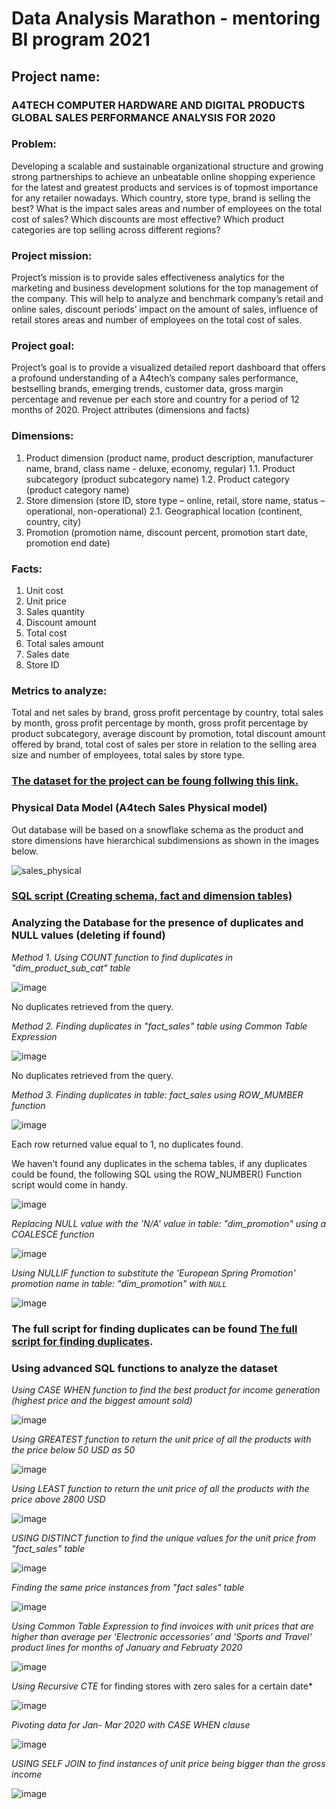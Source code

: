 # Data Analysis Marathon - mentoring BI program 2021

## Project name: 
### A4TECH COMPUTER HARDWARE AND DIGITAL PRODUCTS GLOBAL SALES PERFORMANCE ANALYSIS FOR 2020

### Problem:
Developing a scalable and sustainable organizational structure and growing strong partnerships to achieve an unbeatable online shopping experience for the latest and greatest products and services is of topmost importance for any retailer nowadays. Which country, store type, brand is selling the best? What is the impact sales areas and number of employees on the total cost of sales? Which discounts are most effective? Which product categories are top selling across different regions?

### Project mission:
Project’s mission is to provide sales effectiveness analytics for the marketing and business development solutions for the top management of the company. This will help to analyze and benchmark company’s retail and online sales, discount periods’ impact on the amount of sales, influence of retail stores areas and number of employees on the total cost of sales.

### Project goal:

Project’s goal is to provide a visualized detailed report dashboard that offers a profound understanding of a A4tech’s company sales performance, bestselling brands, emerging trends, customer data, gross margin percentage and revenue per each store and country for a period of 12 months of 2020.
Project attributes (dimensions and facts)

### Dimensions: 

1.	Product dimension (product name, product description, manufacturer name, brand, class name - deluxe, economy, regular)
1.1.	Product subcategory (product subcategory name)
1.2.	Product category (product category name)
2.	Store dimension (store ID, store type – online, retail, store name, status – operational, non-operational)
2.1.	Geographical location (continent, country, city)
3.	Promotion (promotion name, discount percent, promotion start date, promotion end date)

### Facts:

1.	Unit cost
2.	Unit price
3.	Sales quantity
4.	Discount amount 
5.	Total cost
6.	Total sales amount
7.	Sales date
8.	Store ID

### Metrics to analyze:

Total and net sales by brand, gross profit percentage by country, total sales by month, gross profit percentage by month, gross profit percentage by product subcategory, average discount by promotion, total discount amount offered by brand, total cost of sales per store in relation to the selling area size and number of employees, total sales by store type.

### <a href="https://github.com/an7user/BIMarathon2021/tree/main/dataset"> The dataset for the project can be foung follwing this link. </a>

### Physical Data Model (A4tech Sales Physical model)

Out database will be based on a snowflake schema as the product and store dimensions have hierarchical subdimensions as shown in the images below.

![sales_physical](https://user-images.githubusercontent.com/90646142/141209407-653c38e6-e6e5-44fb-84c6-ad17e4375e91.png)

### <a href="https://github.com/an7user/BIMarathon2021/blob/main/schema_creation.sql">SQL script (Creating schema, fact and dimension tables)</a>

### Analyzing the Database for the presence of duplicates and NULL values (deleting if found)

 *Method 1. Using   COUNT function to find duplicates in "dim_product_sub_cat" table*
 
 ![image](https://user-images.githubusercontent.com/90646142/141211916-3fdde30a-7264-40d1-8c0a-5ad50a2de505.png)

No duplicates retrieved from the query.

*Method 2. Finding duplicates in "fact_sales" table using Common Table Expression*

![image](https://user-images.githubusercontent.com/90646142/141212675-a4bf10a0-cbbc-42d6-a360-99115ffd5e19.png)

No duplicates retrieved from the query.

*Method 3. Finding duplicates in table: fact_sales using ROW_MUMBER function*
   
 ![image](https://user-images.githubusercontent.com/90646142/141212983-eb76d2eb-7211-44a8-8454-8cb8f07a28a4.png)

Each row returned value equal to 1, no duplicates found.

We haven't found any duplicates in the schema tables, if any duplicates could be found, the following SQL using the ROW_NUMBER() Function script would come in handy.

![image](https://user-images.githubusercontent.com/90646142/141213205-7d41b170-c832-4d75-9ce7-000e0e386bf0.png)

*Replacing NULL value with the 'N/A' value in table: "dim_promotion" using a COALESCE function*

![image](https://user-images.githubusercontent.com/90646142/141214655-75c2e3ad-b3fe-47be-a6be-354b3209b77b.png)

*Using NULLIF function to substitute the 'European Spring Promotion' promotion name in table: "dim_promotion" with `NULL`*

![image](https://user-images.githubusercontent.com/90646142/141214953-a497c590-9a48-465a-ad95-02b11f18facc.png)

### The full script for finding duplicates can be found <a href="https://github.com/an7user/BIMarathon2021/blob/main/duplicates_check.sql">The full script for finding duplicates</a>.

### Using advanced SQL functions to analyze the dataset

*Using CASE WHEN function to find the best product for income generation (highest price and the biggest amount sold)*

![image](https://user-images.githubusercontent.com/90646142/141214120-bbfd8fcf-8195-4d97-9a07-bb82a0d96a3f.png)

*Using GREATEST function to return the unit price of all the products with the price below 50 USD as 50*

![image](https://user-images.githubusercontent.com/90646142/141215335-1eb9486e-7640-4844-989c-f0174ef452fb.png)

*Using LEAST function to return the unit price of all the products with the price above 2800 USD*

![image](https://user-images.githubusercontent.com/90646142/141215419-fb3f2920-6e58-4154-be7d-29e9d9d5fb6c.png)

*USING DISTINCT function to find the unique values for the unit price from "fact_sales" table*

![image](https://user-images.githubusercontent.com/90646142/141215592-410f4bfa-38ff-46b6-b581-35fca7e14f08.png)

*Finding the same price instances from "fact sales" table*

![image](https://user-images.githubusercontent.com/90646142/141215778-2754bb54-0f8b-4334-9170-cd805da9ae83.png)

*Using Common Table Expression to find invoices with unit prices that are higher than average per 'Electronic accessories' and 'Sports and Travel' product lines 
for months of January and Februaty 2020*

![image](https://user-images.githubusercontent.com/90646142/141217317-d8e2f3c7-9a46-4263-9a5f-5e3ec979c540.png)

*Using  Recursive CTE* for finding stores with zero sales for a certain date*

![image](https://user-images.githubusercontent.com/90646142/141217451-ec4e3dd3-752a-4322-8947-f03c931a1454.png)

*Pivoting data for Jan- Mar 2020 with CASE WHEN clause*

![image](https://user-images.githubusercontent.com/90646142/141217656-20af1705-109e-49f6-94dc-a6c201130e3f.png)

*USING SELF JOIN to find instances of unit price being bigger than the gross income*

![image](https://user-images.githubusercontent.com/90646142/141217863-273171a3-5055-4d1b-b1b6-17a8fefad05b.png)
